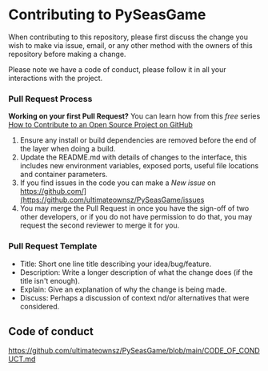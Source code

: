 # Contributing to PySeasGame

When contributing to this repository, please first discuss the change you wish to make via issue, email, or any other method with the owners of this repository before making a change.

Please note we have a code of conduct, please follow it in all your interactions with the project.

### Pull Request Process
**Working on your first Pull Request?** You can learn how from this *free* series [How to Contribute to an Open Source Project on GitHub](https://kcd.im/pull-request) 

1. Ensure any install or build dependencies are removed before the end of the layer when doing a build.
2. Update the README.md with details of changes to the interface, this includes new environment variables, exposed ports, useful file locations and container parameters.
3. If you find issues in the code you can make a *New issue* on https://github.com/](https://github.com/ultimateownsz/PySeasGame/issues
4. You may merge the Pull Request in once you have the sign-off of two other developers, or if you do not have permission to do that, you may request the second reviewer to merge it for you.

### Pull Request Template
- Title: Short one line title describing your idea/bug/feature.
- Description: Write a longer description of what the change does (if the title isn't enough).
- Explain: Give an explanation of why the change is being made.
- Discuss: Perhaps a discussion of context nd/or alternatives that were considered.

## Code of conduct
https://github.com/ultimateownsz/PySeasGame/blob/main/CODE_OF_CONDUCT.md
